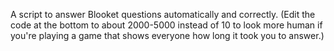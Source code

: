 A script to answer Blooket questions automatically and correctly.
(Edit the code at the bottom to about 2000-5000 instead of 10 to look more human if you're playing a game that shows everyone how long it took you to answer.)

